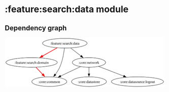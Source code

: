 # :feature:search:data module
## Dependency graph
![Dependency graph](../../../docs/images/graphs/dep_graph_feature_search_data.svg)
